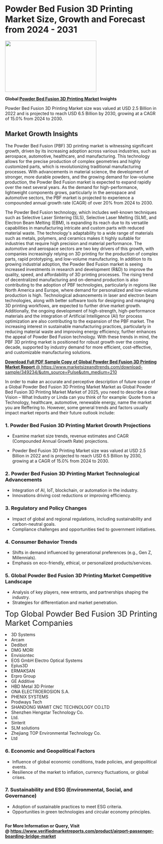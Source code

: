 <H1>Powder Bed Fusion 3D Printing Market Size, Growth and Forecast from 2024 - 2031</H1><img class="aligncenter size-medium wp-image-584254" src="https://thirdeyenews.in/wp-content/uploads/2024/09/Global-Market-Research-300x168.jpeg" alt="" width="300" height="168" /><p><strong>Global&nbsp;<a href="https://www.marketsizeandtrends.com/download-sample/349234/&amp;utm_source=Pulse&amp;utm_medium=210">Powder Bed Fusion 3D Printing Market</a> Insights</strong></p><p>Powder Bed Fusion 3D Printing Market size was valued at USD 2.5 Billion in 2022 and is projected to reach USD 6.5 Billion by 2030, growing at a CAGR of 15.0% from 2024 to 2030.</p><p><h2>Market Growth Insights</h2> <p>The Powder Bed Fusion (PBF) 3D printing market is witnessing significant growth, driven by its increasing adoption across various industries, such as aerospace, automotive, healthcare, and manufacturing. This technology allows for the precise production of complex geometries and highly customized parts, which is revolutionizing traditional manufacturing processes. With advancements in material science, the development of stronger, more durable powders, and the growing demand for low-volume production, the Powder Bed Fusion market is expected to expand rapidly over the next several years. As the demand for high-performance, lightweight components grows, particularly in the aerospace and automotive sectors, the PBF market is projected to experience a compounded annual growth rate (CAGR) of over 20% from 2024 to 2030.</p> <p><a href="#"></a></p> <p>The Powder Bed Fusion technology, which includes well-known techniques such as Selective Laser Sintering (SLS), Selective Laser Melting (SLM), and Electron Beam Melting (EBM), is expanding its reach due to its versatile capabilities in manufacturing intricate and custom parts with reduced material waste. The technology's adaptability to a wide range of materials such as metals, polymers, and ceramics makes it highly suitable for industries that require high precision and material performance. The automotive and aerospace sectors are two key drivers of this growth, with companies increasingly relying on 3D printing for the production of complex parts, rapid prototyping, and low-volume manufacturing. In addition to its growing industrial adoption, the Powder Bed Fusion market is seeing increased investments in research and development (R&D) to improve the quality, speed, and affordability of 3D printing processes. The rising trend of decentralized manufacturing and on-demand production is also contributing to the adoption of PBF technologies, particularly in regions like North America and Europe, where demand for personalized and low-volume production is high. Technological advancements in laser and electron beam technologies, along with better software tools for designing and managing 3D printing workflows, are expected to further drive market growth. Additionally, the ongoing development of high-strength, high-performance materials and the integration of Artificial Intelligence (AI) for process optimization are also contributing to the expansion of the PBF market. The increasing interest in sustainable manufacturing practices, particularly in reducing material waste and improving energy efficiency, further enhances the appeal of Powder Bed Fusion technology. With these trends in mind, the PBF 3D printing market is positioned for robust growth over the coming decade, supported by industry demand for more efficient, cost-effective, and customizable manufacturing solutions.</p> <p><a href="#"></p><p><span class=""><strong>Download Full PDF Sample Copy of Global Powder Bed Fusion 3D Printing Market Report</strong> @ <a href="https://www.marketsizeandtrends.com/download-sample/349234/&amp;utm_source=Pulse&amp;utm_medium=210" target="_blank">https://www.marketsizeandtrends.com/download-sample/349234/&amp;utm_source=Pulse&amp;utm_medium=210</a></span></p><p>In order to make an accurate and perceptive description of future scope of a Global&nbsp;Powder Bed Fusion 3D Printing Market Market as Global&nbsp;Powder Bed Fusion 3D Printing Market Market of 2025, you need to describe a clear Vision &ndash; What Industry or Linda can you think of for example: Quote from a Technology, healthcare, automotive, renewable energy, name the market you are Reffering to. However, some general trends and factors usually impact market reports and their future outlook include:</p><h3>1.&nbsp;<strong>Powder Bed Fusion 3D Printing Market Growth Projections</strong></h3><ul><li>Examine market size trends, revenue estimates and CAGR (Compounded Annual Growth Rate) projections.</li><li><p>Powder Bed Fusion 3D Printing Market size was valued at USD 2.5 Billion in 2022 and is projected to reach USD 6.5 Billion by 2030, growing at a CAGR of 15.0% from 2024 to 2030.</p></li></ul><h3>2.&nbsp;<strong>Powder Bed Fusion 3D Printing Market Technological Advancements</strong></h3><ul><li>Integration of AI, IoT, blockchain, or automation in the industry.</li><li>Innovations driving cost reductions or improving efficiency.</li></ul><h3>3.&nbsp;<strong>Regulatory and Policy Changes</strong></h3><ul><li>Impact of global and regional regulations, including sustainability and carbon-neutral goals.</li><li>Compliance challenges and opportunities tied to government initiatives.</li></ul><h3>4.&nbsp;<strong>Consumer Behavior Trends</strong></h3><ul><li>Shifts in demand influenced by generational preferences (e.g., Gen Z, Millennials).</li><li>Emphasis on eco-friendly, ethical, or personalized products/services.</li></ul><h3>5.&nbsp;<strong>Global Powder Bed Fusion 3D Printing Market Competitive Landscape</strong></h3><ul><li>Analysis of key players, new entrants, and partnerships shaping the industry.</li><li>Strategies for differentiation and market penetration.</li></ul><p data-pm-slice="1 1 []"><span style="color: inherit; font-family: inherit; font-size: 25px;">Top Global Powder Bed Fusion 3D Printing Market Companies</span></p><div class="" data-test-id=""><p><li>3D Systems</li><li> Arcam</li><li> Dedibot</li><li> DMG MORI</li><li> Envisiontec</li><li> EOS GmbH Electro Optical Systems</li><li> Eplus3D</li><li> ERMAKSAN</li><li> Erpro Group</li><li> GE Additive</li><li> HBD Metal 3D Printer</li><li> ONA ELECTROEROSION S.A.</li><li> PHENIX SYSTEMS</li><li> Prodways Tech</li><li> SHANDONG WAMIT CNC TECHNOLOGY CO.LTD</li><li> Shenzhen Hengstar Technology Co.</li><li> Ltd.</li><li> Sinterit</li><li> SLM solutions</li><li> Zhejiang TOP Environmental Technology Co.</li><li> Ltd</li></p></div><h3>6.&nbsp;<strong>Economic and Geopolitical Factors</strong></h3><ul><li>Influence of global economic conditions, trade policies, and geopolitical events.</li><li>Resilience of the market to inflation, currency fluctuations, or global crises.</li></ul><h3>7.&nbsp;<strong>Sustainability and ESG (Environmental, Social, and Governance)</strong></h3><ul><li>Adoption of sustainable practices to meet ESG criteria.</li><li>Opportunities in green technologies and circular economy principles.</li></ul><h2><strong style="font-size: 14px;">For More Information or Query, Visit @&nbsp;</strong><a style="background-color: #ffffff; font-size: 14px;" href="https://www.marketsizeandtrends.com/report/powder-bed-fusion-3d-printing-market/" target="_blank">https://www.verifiedmarketreports.com/product/airport-passenger-boarding-bridge-market</a></h2>
